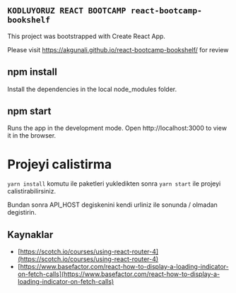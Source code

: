 ## `KODLUYORUZ REACT BOOTCAMP react-bootcamp-bookshelf`

This project was bootstrapped with Create React App.

Please visit https://akgunali.github.io/react-bootcamp-bookshelf/ for review

## npm install
Install the dependencies in the local node_modules folder.

## npm start
Runs the app in the development mode.
Open http://localhost:3000 to view it in the browser.


#  Projeyi calistirma

`yarn install` komutu ile paketleri yukledikten sonra `yarn start` ile projeyi calistirabilirsiniz.

Bundan sonra API_HOST degiskenini kendi urliniz ile sonunda / olmadan degistirin.


## Kaynaklar

- [https://scotch.io/courses/using-react-router-4](https://scotch.io/courses/using-react-router-4)
- [https://www.basefactor.com/react-how-to-display-a-loading-indicator-on-fetch-calls](https://www.basefactor.com/react-how-to-display-a-loading-indicator-on-fetch-calls)


